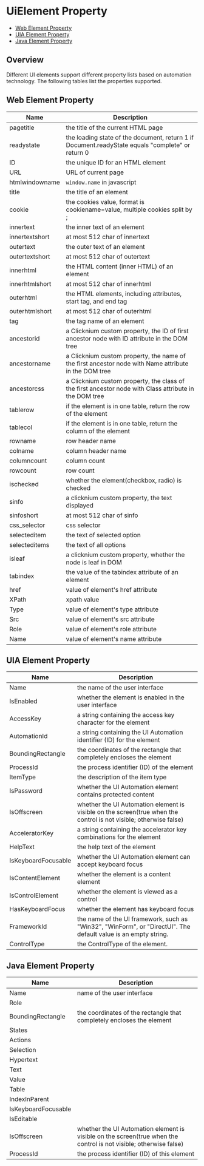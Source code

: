 # UiElement Property<!-- {docsify-ignore-all} -->

- [Web Element Property](#web-element-property)
- [UIA Element Property](#uia-element-property)
- [Java Element Property](#java-element-property)

## Overview
Different UI elements support different property lists based on automation technology. The following tables list the properties supported.

## Web Element Property

| Name      | Description |
| ----------- | ----------- |
| pagetitle      |the title of the current HTML page|
| readystate      |the loading state of the document, return 1 if Document.readyState equals "complete" or return 0|
| ID     |the unique ID for an HTML element|
| URL      |URL of current page|
| htmlwindowname      |`window.name` in javascript|
| title      |the title of an element|
| cookie      |the cookies value, format is cookiename=value, multiple cookies split by ;|
| innertext      |the inner text of an element|
| innertextshort      |at most 512 char of innertext|
| outertext      |the outer text of an element|
| outertextshort      |at most 512 char of outertext|
| innerhtml      |the HTML content (inner HTML) of an element|
| innerhtmlshort      |at most 512 char of innerhtml|
| outerhtml      |the HTML elements, including attributes, start tag, and end tag|
| outerhtmlshort      |at most 512 char of outerhtml|
| tag      |the tag name of an element|
| ancestorid |a Clicknium custom property, the ID of first ancestor node with ID attribute in the DOM tree |
| ancestorname      |a Clicknium custom property,  the name of the first ancestor node with Name attribute in the DOM tree|
| ancestorcss      |a Clicknium custom property,  the class of the first ancestor node with Class attribute in the DOM tree|
| tablerow      |if the element is in one table, return the row of the element|
| tablecol      |if the element is in one table, return the column of the element|
| rowname      |row header name|
| colname      |column header name|
| columncount      |column count|
| rowcount      |row count|
| ischecked      |whether the element(checkbox, radio) is checked|
| sinfo      |a clicknium custom property, the text displayed|
| sinfoshort      |at most 512 char of sinfo|
| css_selector      |css selector|
| selecteditem      |the text of selected option|
| selecteditems      |the text of all options|
| isleaf      |a clicknium custom property, whether the node is leaf in DOM|
| tabindex      |the value of the tabindex attribute of an element|
| href      |value of element's href attribute |
| XPath      |xpath value|
| Type      |value of element's type attribute|
| Src      |value of element's src attribute|
| Role      |value of element's role attribute|
| Name      |value of element's name attribute|

## UIA Element Property

| Name      | Description |
| ----------- | ----------- |
| Name      |  the name of the user interface      |
| IsEnabled  | whether the element is enabled in the user interface|
| AccessKey   |  a string containing the access key character for the element|
| AutomationId |a string containing the UI Automation identifier (ID) for the element|
| BoundingRectangle   | the coordinates of the rectangle that completely encloses the element|
| ProcessId   | the process identifier (ID) of the element|
| ItemType   | the description of the item type |
| IsPassword   |  whether the UI Automation element contains protected content|
| IsOffscreen   |  whether the UI Automation element is visible on the screen(true when the control is not visible; otherwise false)|
| AcceleratorKey   | a string containing the accelerator key combinations for the element|
| HelpText   |the help text of the element|
| IsKeyboardFocusable   |whether the UI Automation element can accept keyboard focus|
| IsContentElement   | whether the element is a content element|
| IsControlElement   | whether the element is viewed as a control|
| HasKeyboardFocus   | whether the element has keyboard focus|
| FrameworkId   | the name of the UI framework, such as "Win32", "WinForm", or "DirectUI". The default value is an empty string.|
| ControlType | the ControlType of the element.|

## Java Element Property

| Name      | Description |
| ----------- | ----------- |
| Name      |name of the user interface |
|Role| |
| BoundingRectangle   |the coordinates of the rectangle that completely encloses the element|
| States    |         |
| Actions   |         |
| Selection   |         |
| Hypertext   |         |
| Text   |         |
| Value   |         |
| Table   |         |
| IndexInParent   |         |
| IsKeyboardFocusable   |         |
| IsEditable   |         |
| IsOffscreen   | whether the UI Automation element is visible on the screen(true when the control is not visible; otherwise false)|
| ProcessId   |the process identifier (ID) of this element|
